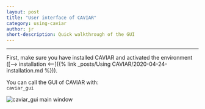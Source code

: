 ```yaml
---
layout: post
title: "User interface of CAVIAR"
category: using-caviar
author: jr
short-description: Quick walkthrough of the GUI 
---
```


-----

First, make sure you have installed CAVIAR and activated the environment ([--> installation <--]({% link _posts/Using CAVIAR/2020-04-24-installation.md %})).  

You can call the GUI of CAVIAR with:  
```caviar_gui```

![caviar_gui main window](/assets/gui_main.png)
